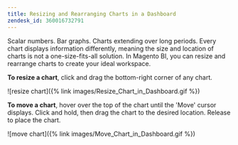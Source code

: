 ```yaml
---
title: Resizing and Rearranging Charts in a Dashboard
zendesk_id: 360016732791
---
```


Scalar numbers. Bar graphs. Charts extending over long periods. Every chart displays information differently, meaning the size and location of charts is not a one-size-fits-all solution. In Magento BI, you can resize and rearrange charts to create your ideal workspace.

**To resize a chart**, click and drag the bottom-right corner of any chart.

![resize chart]({% link images/Resize_Chart_in_Dashboard.gif %})

**To move a chart**, hover over the top of the chart until the \'Move\' cursor displays. Click and hold, then drag the chart to the desired location. Release to place the chart.

![move chart]({% link images/Move_Chart_in_Dashboard.gif %})
